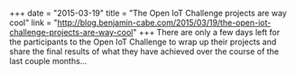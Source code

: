 +++
date = "2015-03-19"
title = "The Open IoT Challenge projects are way cool"
link = "http://blog.benjamin-cabe.com/2015/03/19/the-open-iot-challenge-projects-are-way-cool"
+++
There are only a few days left for the participants to the Open IoT Challenge to wrap up their projects and share the final results of what they have achieved over the course of the last couple months…